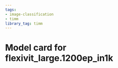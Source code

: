 ```yaml
---
tags:
- image-classification
- timm
library_tag: timm
---
```

# Model card for flexivit_large.1200ep_in1k